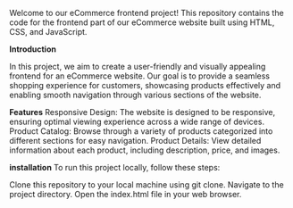 Welcome to our eCommerce frontend project! This repository contains the code for the frontend part of our eCommerce website built using HTML, CSS, and JavaScript.


**Introduction**

In this project, we aim to create a user-friendly and visually appealing frontend for an eCommerce website. Our goal is to provide a seamless shopping experience for customers, showcasing products effectively and enabling smooth navigation through various sections of the website.


**Features**
Responsive Design: The website is designed to be responsive, ensuring optimal viewing experience across a wide range of devices.
Product Catalog: Browse through a variety of products categorized into different sections for easy navigation.
Product Details: View detailed information about each product, including description, price, and images.


**installation**
To run this project locally, follow these steps:

Clone this repository to your local machine using git clone.
Navigate to the project directory.
Open the index.html file in your web browser.
